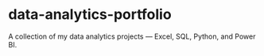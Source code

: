 # data-analytics-portfolio
A collection of my data analytics projects — Excel, SQL, Python, and Power BI.
